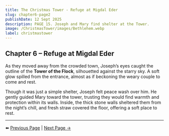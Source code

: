 ```yaml
---
title: The Christmas Tower - Refuge at Migdal Eder
slug: chapter6-page2
publishDate: 12 Sept 2025
description: PAGE 15. Joseph and Mary find shelter at the Tower.
image: /ChristmasTower/images/Bethlehem.webp
label: christmastower
---
```


## Chapter 6 – Refuge at Migdal Eder  

As they moved away from the crowded town, Joseph’s eyes caught the outline of the **Tower of the Flock**, silhouetted against the starry sky. A soft glow spilled from the entrance, almost as if beckoning the weary couple to come and rest.  

Though it was just a simple shelter, Joseph felt peace wash over him. He gently guided Mary toward the tower, trusting they would find warmth and protection within its walls. Inside, the thick stone walls sheltered them from the night’s chill, and fresh straw covered the floor, offering a soft place to rest.  

---

⬅️ [Previous Page](/ChristmasTower/blog/chapter6-page1) | [Next Page →](/ChristmasTower/blog/chapter6-page3)
